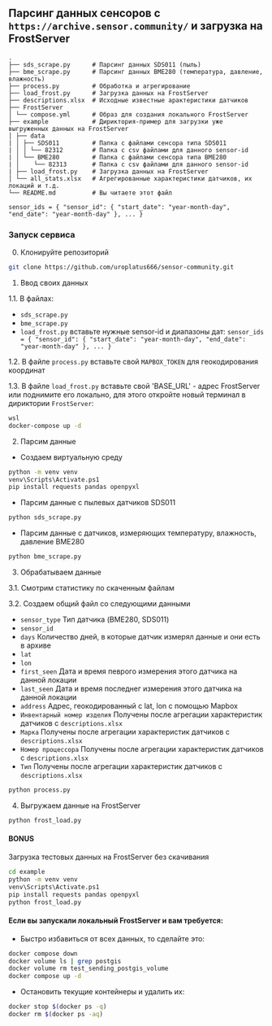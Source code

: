 ## Парсинг данных сенсоров с `https://archive.sensor.community/` и загрузка на FrostServer


```
.
├── sds_scrape.py      # Парсинг данных SDS011 (пыль)
├── bme_scrape.py      # Парсинг данных BME280 (температура, давление, влажность)
├── process.py         # Обработка и агрегирование
├── load_frost.py      # Загрузка данных на FrostServer
├── descriptions.xlsx  # Исходные известные арактеристики датчиков
├── FrostServer
│ └── compose.yml      # Образ для создания локального FrostServer
├── example            # Дириктория-пример для загрузки уже выгруженных данных на FrostServer
│ ├── data 
| │ ├── SDS011         # Папка с файлами сенсора типа SDS011
| │ │ └── 82312        # Папка с csv файлами для данного sensor-id
| │ └── BME280         # Папка с файлами сенсора типа BME280
| │    └── 82313       # Папка с csv файлами для данного sensor-id
| ├── load_frost.py    # Загрузка данных на FrostServer
│ └── all_stats.xlsx   # Агрегированные характеристики датчиков, их локаций и т.д.
└── README.md          # Вы читаете этот файл
```
`sensor_ids = {
    "sensor_id":
        {
        "start_date": "year-month-day", "end_date": "year-month-day"
        },
    ...
}`
### Запуск сервиса
0. Клонируйте репозиторий
```bash
git clone https://github.com/uroplatus666/sensor-community.git
```
1. Ввод своих данных

1.1. В файлах:
- `sds_scrape.py`
- `bme_scrape.py`
- `load_frost.py`
вставьте нужные sensor-id и диапазоны дат:
`sensor_ids = {
    "sensor_id":
       {
    "start_date": "year-month-day", "end_date": "year-month-day"
       },
    ...
}`

1.2. В файле `process.py` вставьте свой `MAPBOX_TOKEN` для геокодирования координат
  
1.3. В файле `load_frost.py` вставьте свой 'BASE_URL' - адрес FrostServer или поднимите его локально, для этого откройте новый терминал в дириктории `FrostServer`:
```bash
wsl
docker-compose up -d
```

2. Парсим данные
- Создаем виртуальную среду
```bash
python -m venv venv
venv\Scripts\Activate.ps1
pip install requests pandas openpyxl
```
- Парсим данные с пылевых датчиков SDS011
```bash
python sds_scrape.py
```
- Парсим данные с датчиков, измеряющих температуру, влажность, давление BME280
```bash
python bme_scrape.py
```
3. Обрабатываем данные

3.1. Смотрим статистику по скаченным файлам

3.2. Создаем общий файл со следующими данными
- `sensor_type`                    Тип датчика (BME280, SDS011)
- `sensor_id`
- `days`                           Количество дней, в которые датчик измерял данные и они есть в архиве
- `lat`       
- `lon`
- `first_seen`                     Дата и время певрого измерения этого датчика на данной локации
- `last_seen`                      Дата и время последнег измерения этого датчика на данной локации
- `address`                        Адрес, геокодированный с lat, lon с помощью Mapbox
- `Инвентарный номер изделия`      Получены после агрегации характеристик датчиков с `descriptions.xlsx`
- `Марка`                          Получены после агрегации характеристик датчиков с `descriptions.xlsx`
- `Номер процессора`               Получены после агрегации характеристик датчиков с `descriptions.xlsx`
- `Тип`                            Получены после агрегации характеристик датчиков с `descriptions.xlsx`
```bash
python process.py
```
4. Выгружаем данные на FrostServer
```bash
python frost_load.py
```

#### BONUS
Загрузка тестовых данных на FrostServer без скачивания
```bash
cd example
python -m venv venv
venv\Scripts\Activate.ps1
pip install requests pandas openpyxl
python frost_load.py
```
#### Если вы запускали локальный FrostServer и вам требуется:
- Быстро избавиться от всех данных, то сделайте это:
```bash
docker compose down
docker volume ls | grep postgis
docker volume rm test_sending_postgis_volume
docker compose up -d
```
- Остановить текущие контейнеры и удалить их:
```bash
docker stop $(docker ps -q)
docker rm $(docker ps -aq)
```
